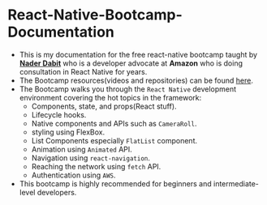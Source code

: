 # React-Native-Bootcamp-Documentation
* This is my documentation for the free react-native bootcamp taught by 
[**Nader Dabit**](https://twitter.com/dabit3?ref_src=twsrc%5Egoogle%7Ctwcamp%5Eserp%7Ctwgr%5Eauthor) who is a developer 
advocate at **Amazon** who is doing consultation in React Native for years.
* The Bootcamp resources(videos and repositories) can be found [here](https://tylermcginnis.com/free-react-native-bootcamp/).
* The Bootcamp walks you through the ` React Native ` development environment covering the hot topics in the framework:
  * Components, state, and props(React stuff).
  * Lifecycle hooks.
  * Native components and APIs such as ` CameraRoll `.
  * styling using FlexBox.
  * List Components especially ` FlatList ` component.
  * Animation using ` Animated ` API.
  * Navigation using ` react-navigation `.
  * Reaching the network using ` fetch ` API.
  * Authentication using ` AWS `.
* This bootcamp is highly recommended for beginners and intermediate-level developers.

